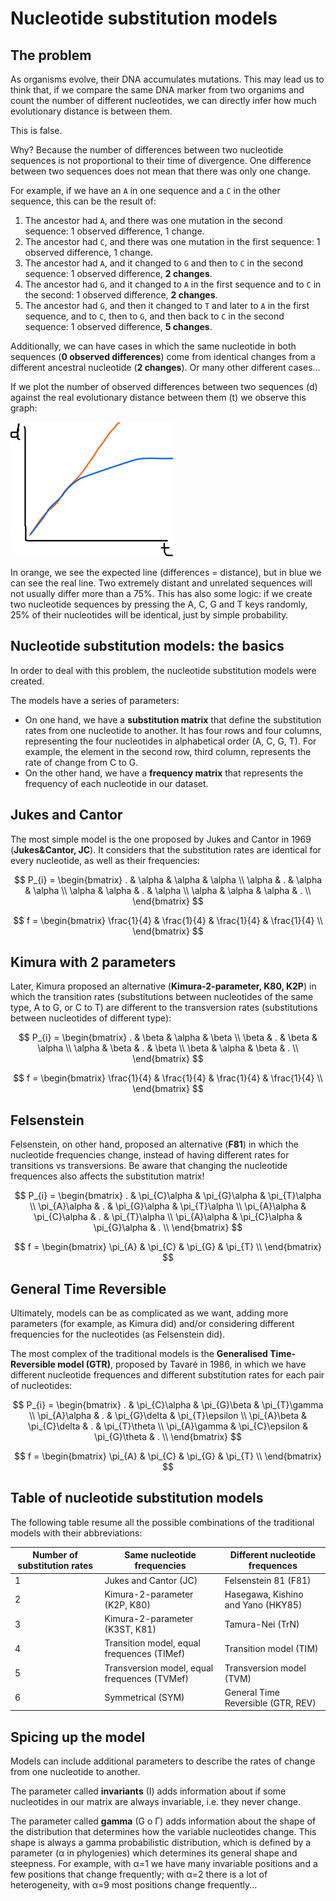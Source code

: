 # Nucleotide substitution models

## The problem

As organisms evolve, their DNA accumulates mutations. This may lead us to think that, if we compare the same DNA marker from two organims and count the number of different nucleotides, we can directly infer how much evolutionary distance is between them.

This is false.

Why? Because the number of differences between two nucleotide sequences is not proportional to their time of divergence. One difference between two sequences does not mean that there was only one change.

For example, if we have an `A` in one sequence and a `C` in the other sequence, this can be the result of:

1. The ancestor had `A`, and there was one mutation in the second sequence: 1 observed difference, 1 change.
2. The ancestor had `C`, and there was one mutation in the first sequence: 1 observed difference, 1 change.
3. The ancestor had `A`, and it changed to `G` and then to `C` in the second sequence: 1 observed difference, **2 changes**.
4. The ancestor had `G`, and it changed to `A` in the first sequence and to `C` in the second: 1 observed difference, **2 changes**.
5. The ancestor had `G`, and then it changed to `T` and later to `A` in the first sequence, and to `C`, then to `G`, and then back to `C` in the second sequence: 1 observed difference, **5 changes**.

Additionally, we can have cases in which the same nucleotide in both sequences (**0 observed differences**) come from identical changes from a different ancestral nucleotide (**2 changes**). Or many other different cases...

If we plot the number of observed differences between two sequences (d) against the real evolutionary distance between them (t) we observe this graph: 

![Graph](04-nucleotides.png)

In orange, we see the expected line (differences = distance), but in blue we can see the real line. Two extremely distant and unrelated sequences will not usually differ more than a 75%. This has also some logic: if we create two nucleotide sequences by pressing the A, C, G and T keys randomly, 25% of their nucleotides will be identical, just by simple probability.

## Nucleotide substitution models: the basics

In order to deal with this problem, the nucleotide substitution models were created.

The models have a series of parameters:

-	On one hand, we have a **substitution matrix** that define the substitution rates from one nucleotide to another. It has four rows and four columns, representing the four nucleotides in alphabetical order (A, C, G, T). For example, the element in the second row, third column, represents the rate of change from C to G.
-	On the other hand, we have a **frequency matrix** that represents the frequency of each nucleotide in our dataset.

## Jukes and Cantor

The most simple model is the one proposed by Jukes and Cantor in 1969 (**Jukes&Cantor, JC**). It considers that the substitution rates are identical for every nucleotide, as well as their frequencies:

$$
P_{i} = 
\begin{bmatrix}
  . & \alpha & \alpha & \alpha \\
  \alpha & . & \alpha & \alpha \\
  \alpha & \alpha & . & \alpha \\
  \alpha & \alpha & \alpha & . \\
\end{bmatrix}
$$

$$
f = 
\begin{bmatrix}
  \frac{1}{4} & \frac{1}{4} & \frac{1}{4} & \frac{1}{4} \\
\end{bmatrix}
$$

## Kimura with 2 parameters

Later, Kimura proposed an alternative (**Kimura-2-parameter, K80, K2P**) in which the transition rates (substitutions between nucleotides of the same type, A to G, or C to T) are different to the transversion rates (substitutions between nucleotides of different type): 


$$
P_{i} = 
\begin{bmatrix}
  . & \beta & \alpha & \beta \\
  \beta & . & \beta & \alpha \\
  \alpha & \beta & . & \beta \\
  \beta & \alpha & \beta & . \\
\end{bmatrix}
$$

$$
f = 
\begin{bmatrix}
  \frac{1}{4} & \frac{1}{4} & \frac{1}{4} & \frac{1}{4} \\
\end{bmatrix}
$$

## Felsenstein

Felsenstein, on other hand, proposed an alternative (**F81**) in which the nucleotide frequencies change, instead of having different rates for transitions vs transversions. Be aware that changing the nucleotide frequences also affects the substitution matrix!

$$
P_{i} = 
\begin{bmatrix}
  . & \pi_{C}\alpha & \pi_{G}\alpha & \pi_{T}\alpha \\
  \pi_{A}\alpha & . & \pi_{G}\alpha & \pi_{T}\alpha \\
  \pi_{A}\alpha & \pi_{C}\alpha & . & \pi_{T}\alpha \\
  \pi_{A}\alpha & \pi_{C}\alpha & \pi_{G}\alpha & . \\
\end{bmatrix}
$$

$$
f = 
\begin{bmatrix}
  \pi_{A} & \pi_{C} & \pi_{G} & \pi_{T} \\
\end{bmatrix}
$$

## General Time Reversible

Ultimately, models can be as complicated as we want, adding more parameters (for example, as Kimura did) and/or considering different frequencies for the nucleotides (as Felsenstein did).

The most complex of the traditional models is the **Generalised Time-Reversible model (GTR)**, proposed by Tavaré in 1986, in which we have different nucleotide frequences and different substitution rates for each pair of nucleotides:

$$
P_{i} = 
\begin{bmatrix}
  . & \pi_{C}\alpha & \pi_{G}\beta & \pi_{T}\gamma \\
  \pi_{A}\alpha & . & \pi_{G}\delta & \pi_{T}\epsilon \\
  \pi_{A}\beta & \pi_{C}\delta & . & \pi_{T}\theta \\
  \pi_{A}\gamma & \pi_{C}\epsilon & \pi_{G}\theta & . \\
\end{bmatrix}
$$

$$
f = 
\begin{bmatrix}
  \pi_{A} & \pi_{C} & \pi_{G} & \pi_{T} \\
\end{bmatrix}
$$

## Table of nucleotide substitution models

The following table resume all the possible combinations of the traditional models with their abbreviations:

| Number of substitution rates | Same nucleotide frequencies | Different nucleotide frequences |
| ------ | ------ | ------ |
| 1 | Jukes and Cantor (JC) | Felsenstein 81 (F81) |
| 2 | Kimura-2-parameter (K2P, K80) | Hasegawa, Kishino and Yano (HKY85) |
| 3 | Kimura-2-parameter (K3ST, K81) | Tamura-Nei (TrN) |
| 4 | Transition model, equal frequences (TIMef) | Transition model (TIM) |
| 5 | Transversion model, equal frequences (TVMef) | Transversion model (TVM) |
| 6 | Symmetrical (SYM) | General Time Reversible (GTR, REV) |

## Spicing up the model

Models can include additional parameters to describe the rates of change from one nucleotide to another.

The parameter called **invariants** (I) adds information about if some nucleotides in our matrix are always invariable, i.e. they never change.

The parameter called **gamma** (G o Г) adds information about the shape of the distribution that determines how the variable nucleotides change. This shape is always a gamma probabilistic distribution, which is defined by a parameter (α in phylogenies) which determines its general shape and steepness. For example, with α=1 we have many invariable positions and a few positions that change frequently; with α=2 there is a lot of heterogeneity, with α=9 most positions change frequently...
